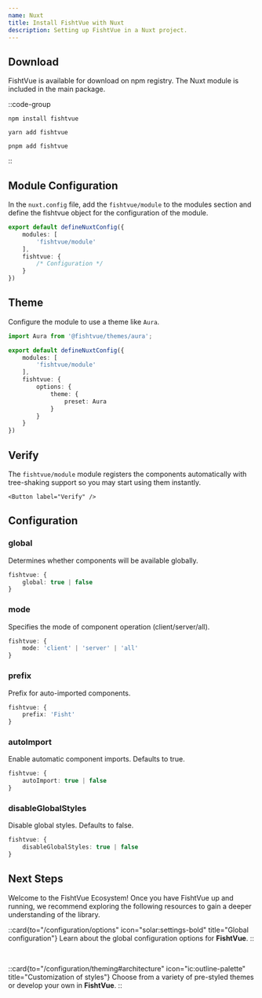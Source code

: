 ```yaml
---
name: Nuxt
title: Install FishtVue with Nuxt
description: Setting up FishtVue in a Nuxt project.
---
```


## Download

FishtVue is available for download on npm registry. The Nuxt module is included in the main package.

::code-group
```npm [npm]
npm install fishtvue
```
```yarn [yarn]
yarn add fishtvue
```
```pnpm [pnpm]
pnpm add fishtvue
```
::

## Module Configuration

In the `nuxt.config` file, add the `fishtvue/module` to the modules section and define the fishtvue object for the configuration of the module.

```ts
export default defineNuxtConfig({
    modules: [
        'fishtvue/module'
    ],
    fishtvue: {
        /* Configuration */
    }
})
```

## Theme

Configure the module to use a theme like `Aura`.

```ts
import Aura from '@fishtvue/themes/aura';

export default defineNuxtConfig({
    modules: [
        'fishtvue/module'
    ],
    fishtvue: {
        options: {
            theme: {
                preset: Aura
            }
        }
    }
})
```

## Verify

The `fishtvue/module` module registers the components automatically with tree-shaking support so you may start using them instantly.

```vue
<Button label="Verify" />
```

## Configuration

### global

Determines whether components will be available globally.

```ts
fishtvue: {
    global: true | false
}
```

### mode

Specifies the mode of component operation (client/server/all).

```ts
fishtvue: {
    mode: 'client' | 'server' | 'all'
}
```

### prefix

Prefix for auto-imported components.

```ts
fishtvue: {
    prefix: 'Fisht'
}
```

### autoImport

Enable automatic component imports. Defaults to true.

```ts
fishtvue: {
    autoImport: true | false
}
```

### disableGlobalStyles

Disable global styles. Defaults to false.

```ts
fishtvue: {
    disableGlobalStyles: true | false
}
```

[//]: # (## Examples)

[//]: # ()
[//]: # (Nuxt-based samples with different options are available at FishtVue examples repository.)

## Next Steps

Welcome to the FishtVue Ecosystem! Once you have FishtVue up and running, we recommend exploring the following resources to gain a deeper understanding of the library.

::card{to="/configuration/options" icon="solar:settings-bold" title="Global configuration"}
Learn about the global configuration options for **FishtVue**.
::

<br/>

::card{to="/configuration/theming#architecture" icon="ic:outline-palette" title="Customization of styles"}
Choose from a variety of pre-styled themes or develop your own in **FishtVue**.
::